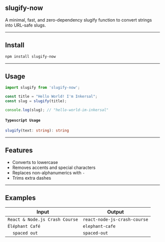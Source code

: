 ## slugify-now

A minimal, fast, and zero-dependency slugify function to convert strings into URL-safe slugs.

---

## Install

```bash
npm install slugify-now
```

---

## Usage

```javascript
import slugify from 'slugify-now';

const title = "Hello World! I'm Inkersal";
const slug = slugify(title);

console.log(slug); // "hello-world-im-inkersal"
```

#### `Typescript Usage`
```typescript
slugify(text: string): string
```

---

## Features
- Converts to lowercase
- Removes accents and special characters
- Replaces non-alphanumerics with `-`
- Trims extra dashes

---

## Examples

|           Input                |          Output              |
|--------------------------------|------------------------------|
| `React & Node.js Crash Course` | `react-node-js-crash-course` |
| `Éléphant Café`                | `elephant-cafe`              |
| `   spaced out   `             | `spaced-out`                 |